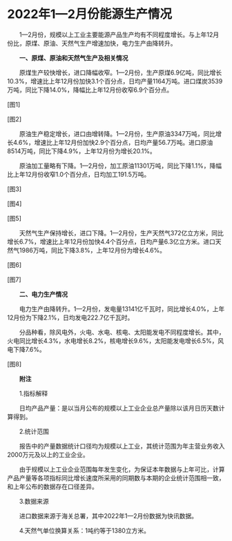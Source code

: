 # 2022年1—2月份能源生产情况

　　1—2月份，规模以上工业主要能源产品生产均有不同程度增长。与上年12月份比，原煤、原油、天然气生产增速加快，电力生产由降转升。

　　**一、原煤、原油和天然气生产及相关情况**

　　原煤生产较快增长，进口降幅收窄。1—2月份，生产原煤6.9亿吨，同比增长10.3%，增速比上年12月份加快3.1个百分点，日均产量1164万吨。进口煤炭3539万吨，同比下降14.0%，降幅比上年12月份收窄6.9个百分点。

\[图1\]

\[图2\]

　　原油生产稳定增长，进口由增转降。1—2月份，生产原油3347万吨，同比增长4.6%，增速比上年12月份加快2.9个百分点，日均产量56.7万吨。进口原油8514万吨，同比下降4.9%，上年12月份为增长20.1%。

　　原油加工量略有下降。1—2月份，加工原油11301万吨，同比下降1.1%，降幅比上年12月份收窄1.0个百分点，日均加工191.5万吨。

\[图3\]

\[图4\]

\[图5\]

　　天然气生产保持增长，进口下降。1—2月份，生产天然气372亿立方米，同比增长6.7%，增速比上年12月份加快4.4个百分点，日均产量6.3亿立方米。进口天然气1986万吨，同比下降3.8%，上年12月份为增长4.6%。

\[图6\]

\[图7\]

　　**二、电力生产情况**

　　电力生产由降转升。1—2月份，发电量13141亿千瓦时，同比增长4.0%，上年12月份为下降2.1%，日均发电222.7亿千瓦时。

　　分品种看，除风电外，火电、水电、核电、太阳能发电不同程度增长。其中，火电同比增长4.3%，水电增长8.2%，核电增长9.6%，太阳能发电增长6.5%，风电下降7.6%。

\[图8\]

　　**附注**

　　1.指标解释

　　日均产品产量：是以当月公布的规模以上工业企业总产量除以该月日历天数计算得到。

　　2.统计范围

　　报告中的产量数据统计口径均为规模以上工业，其统计范围为年主营业务收入2000万元及以上的工业企业。

　　由于规模以上工业企业范围每年发生变化，为保证本年数据与上年可比，计算产品产量等各项指标同比增长速度所采用的同期数与本期的企业统计范围相一致，和上年公布的数据存在口径差异。

　　3.数据来源

　　进口数据来源于海关总署，其中2022年1—2月份数据为快讯数据。

　　4.天然气单位换算关系：1吨约等于1380立方米。